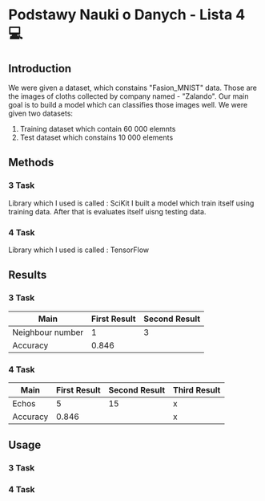 # Podstawy Nauki o Danych - Lista 4 :computer:
## Introduction
We were given a dataset, which constains "Fasion_MNIST" data. Those are the images of cloths collected by company named - "Zalando". Our main goal is to build a model which can classifies those images well.
We were given two datasets:
  1. Training dataset which contain 60 000 elemnts
  2. Test dataset which constains 10 000 elements
## Methods
### 3 Task
Library which I used is called : SciKit
I built a model which train itself using training data. After that is evaluates itself uisng testing data.


### 4 Task
Library which I used is called : TensorFlow

## Results
### 3 Task
| Main              | First Result  | Second Result |
| ------------------| ------------- | ------------- |
| Neighbour number  | 1             | 3             |
| Accuracy          | 0.846         |               |

### 4 Task
| Main              | First Result  | Second Result | Third Result |
| ------------------| ------------- | ------------- | ------------ |
| Echos             | 5             | 15            | x            |
| Accuracy          | 0.846         |               | x            |

## Usage
### 3 Task

### 4 Task



